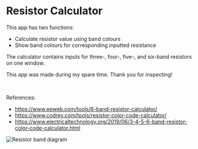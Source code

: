# Resistor Calculator
This app has two functions:
- Calculate resistor value using band colours
- Show band colours for corresponding inputted resistance


The calculator contains inputs for three-, four-, five-, and six-band resistors on one window. 

This app was made during my spare time. Thank you for inspecting!

<br>

References:
- https://www.eeweb.com/tools/6-band-resistor-calculator/
- https://www.codrey.com/tools/resistor-color-code-calculator/
- https://www.electricaltechnology.org/2019/06/3-4-5-6-band-resistor-color-code-calculator.html

<img src="https://www.electricaltechnology.org/wp-content/uploads/2019/06/Resistor-Color-Code-Calculator-3-4-5-6-Band-Resistors-Calculation.png" alt="Resistor band diagram">
